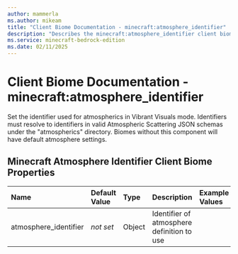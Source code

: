 ```yaml
---
author: mammerla
ms.author: mikeam
title: "Client Biome Documentation - minecraft:atmosphere_identifier"
description: "Describes the minecraft:atmosphere_identifier client biome"
ms.service: minecraft-bedrock-edition
ms.date: 02/11/2025 
---
```


# Client Biome Documentation - minecraft:atmosphere_identifier

Set the identifier used for atmospherics in Vibrant Visuals mode. Identifiers must resolve to identifiers in valid Atmospheric Scattering JSON schemas under the "atmospherics" directory. Biomes without this component will have default atmosphere settings.


## Minecraft Atmosphere Identifier Client Biome Properties

|Name       |Default Value |Type |Description |Example Values |
|:----------|:-------------|:----|:-----------|:------------- |
| atmosphere_identifier | *not set* | Object | Identifier of atmosphere definition to use |  | 